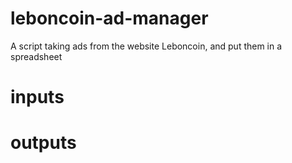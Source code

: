 # leboncoin-ad-manager
A script taking ads from the website Leboncoin, and put them in a spreadsheet

# inputs

# outputs
